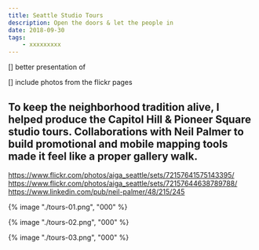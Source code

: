 ```yaml
---
title: Seattle Studio Tours
description: Open the doors & let the people in
date: 2018-09-30
tags: 
    - xxxxxxxxx
---
```


[] better presentation of 

[] include photos from the flickr pages

To keep the neighborhood tradition alive, I helped produce the Capitol Hill & Pioneer Square studio tours. Collaborations with Neil Palmer to build promotional and mobile mapping tools made it feel like a proper gallery walk.
-

https://www.flickr.com/photos/aiga_seattle/sets/72157641575143395/
https://www.flickr.com/photos/aiga_seattle/sets/72157644638789788/
https://www.linkedin.com/pub/neil-palmer/48/215/245




<div class="two-column">

{% image "./tours-01.png", "000" %}

{% image "./tours-02.png", "000" %}

{% image "./tours-03.png", "000" %}

</div>